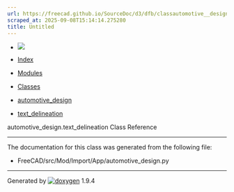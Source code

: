 ```yaml
---
url: https://freecad.github.io/SourceDoc/d3/dfb/classautomotive__design_1_1text__delineation.html
scraped_at: 2025-09-08T15:14:14.275280
title: Untitled
---
```


  * [ ![](https://www.freecad.org/svg/logo-freecad.svg) ](https://freecadweb.org "FreeCAD")
  * [Index](../../index.html "Index")
  * [Modules](../../modules.html "Modules list")
  * [Classes](../../annotated.html "Annotated list")

  * [automotive_design](../../d4/ddf/namespaceautomotive__design.html)
  * [text_delineation](../../d3/dfb/classautomotive__design_1_1text__delineation.html)

automotive_design.text_delineation Class Reference

* * *

The documentation for this class was generated from the following file:

  * FreeCAD/src/Mod/Import/App/automotive_design.py

* * *

Generated by
[![doxygen](../../doxygen.svg)](https://www.doxygen.org/index.html) 1.9.4

